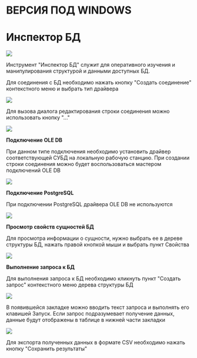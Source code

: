 # ВЕРСИЯ ПОД WINDOWS

# Инспектор БД

![](<../../.gitbook/assets/image (592).png>)

Инструмент "Инспектор БД" служит для оперативного изучения и манипулирования структурой и данными доступных БД.

Для соединения с БД необходимо нажать кнопку "Создать соединение" контекстного меню и выбрать тип драйвера

![](<../../.gitbook/assets/image (470).png>)

Для вызова диалога редактирования строки соединения можно использовать кнопку "..."

![](<../../.gitbook/assets/image (558).png>)

**Подключение OLE DB**

При данном типе подключения необходимо установить драйвер соответствующей СУБД на локальную рабочую станцию. При создании строки соединения можно будет воспользоваться мастером подключений OLE DB

![](<../../.gitbook/assets/image (768).png>)

**Подключение PostgreSQL**

При подключении PostgreSQL драйвера OLE DB не используются

![](<../../.gitbook/assets/image (538).png>)

**Просмотр свойств сущностей БД**

Для просмотра информации о сущности, нужно выбрать ее в дереве структуры БД, нажать правой кнопкой мыши и выбрать пункт Свойства

![](<../../.gitbook/assets/image (560).png>)

**Выполнение запроса к БД**

Для выполнения запроса к БД необходимо кликнуть пункт "Создать запрос" контекстного меню дерева структуры БД

![](<../../.gitbook/assets/image (941).png>)

В появившейся закладке можно вводить текст запроса и выполнять его клавишей Запуск. Если запрос подразумевает получение данных, данные будут отображены в таблице в нижней части закладки

![](<../../.gitbook/assets/image (508).png>)

Для экспорта полученных данных в формате CSV необходимо нажать кнопку "Сохранить результаты"
